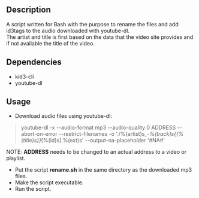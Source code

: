 ## Description
A script written for Bash with the purpose to rename the files and add id3tags to the audio downloaded with youtube-dl.  
The artist and title is first based on the data that the video site provides and if not available the title of the video.
## Dependencies
* kid3-cli
* youtube-dl
## Usage
* Download audio files using youtube-dl:
> youtube-dl -x --audio-format mp3 --audio-quality 0 ADDRESS --abort-on-error --restrict-filenames -o './%(artist)s_-_%(track)s{{%(title)s}}_[%(id)s].%(ext)s' --output-na-placeholder '#NA#'

NOTE: **ADDRESS** needs to be changed to an actual address to a video or playlist.

* Put the script **rename.sh** in the same directory as the downloaded mp3 files.  
* Make the script executable.  
* Run the script.